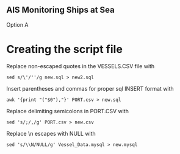 ## AIS Monitoring Ships at Sea

Option A

# Creating the script file

Replace non-escaped quotes in the VESSELS.CSV file with 

    sed s/\'/''/g new.sql > new2.sql

Insert parentheses and commas for proper sql INSERT format with

    awk '{print "("$0"),"}' PORT.csv > new.sql

Replace delimiting semicolons in PORT.CSV with

    sed 's/;/,/g' PORT.csv > new.csv

Replace \n escapes with NULL with

    sed 's/\\N/NULL/g' Vessel_Data.mysql > new.mysql